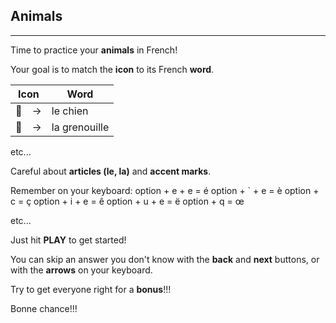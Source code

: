 ## Animals

---

Time to practice your **animals** in French!

Your goal is to match the **icon** to its French **word**.

| Icon | Word | 
| ---- | ---- |
| 🐶　->  | le chien |
| 🐸　->  | la grenouille | 

etc...

Careful about **articles (le, la)** and **accent marks**.

Remember on your keyboard: 
option + e + e = é
option + ` + e = è
option + c = ç
option + i + e = ê
option + u + e = ë
option + q = œ

etc...

Just hit **PLAY** to get started!

You can skip an answer you don't know with the **back** and **next** buttons, or with the **arrows** on your keyboard.

Try to get everyone right for a **bonus**!!!

Bonne chance!!!
